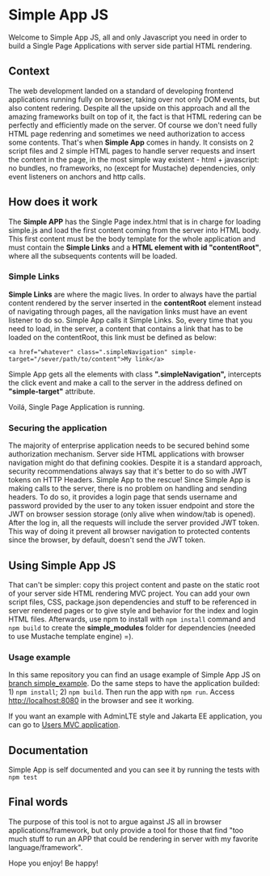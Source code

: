 # Simple App JS

Welcome to Simple App JS, all and only Javascript you need in order to build a Single Page Applications with server side partial HTML rendering.

## Context

The web development landed on a standard of developing frontend applications running fully on browser, taking over not only DOM events, but also content redering. Despite all the upside on this approach and all the amazing frameworks built on top of it, the fact is that HTML redering can be perfectly and efficiently made on the server. Of course we don't need fully HTML page redenring and sometimes we need authorization to access some contents. That's when **Simple App** comes in handy. It consists on 2 script files and 2 simple HTML pages to handle server requests and insert the content in the page, in the most simple way existent - html + javascript: no bundles, no frameworks, no (except for Mustache) dependencies, only event listeners on anchors and http calls.

## How does it work

The **Simple APP** has the Single Page index.html that is in charge for loading simple.js and load the first content coming from the server into HTML body. This first content must be the body template for the whole application and must contain the **Simple Links** and a **HTML element with id "contentRoot"**, where all the subsequents contents will be loaded.

### Simple Links

**Simple Links** are where the magic lives. In order to always have the partial content rendered by the server inserted in the **contentRoot** element instead of navigating through pages, all the navigation links must have an event listener to do so. Simple App calls it Simple Links. So, every time that you need to load, in the server, a content that contains a link that has to be loaded on the contentRoot, this link must be defined as below:

    <a href="whatever" class=".simpleNavigation" simple-target="/sever/path/to/content">My link</a>

Simple App gets all the elements with class **".simpleNavigation",** intercepts the click event and make a call to the server in the address defined on **"simple-target"** attribute.

Voilá, Single Page Application is running.

### Securing the application

The majority of enterprise application needs to be secured behind some authorization mechanism. Server side HTML applications with browser navigation might do that defining cookies. Despite it is a standard approach, security recommendations always say that it's better to do so with JWT tokens on HTTP Headers. Simple App to the rescue!
Since Simple App is making calls to the server, there is no problem on handling and sending headers. To do so, it provides a login page that sends username and password provided by the user to any token issuer endpoint and store the JWT on browser session storage (only alive when window/tab is opened). After the log in, all the requests will include the server provided JWT token. 
This way of doing it prevent all browser navigation to protected contents since the browser, by default, doesn't send the JWT token.

## Using Simple App JS

That can't be simpler: copy this project content and paste on the static root of your server side HTML rendering MVC project. You can add your own script files, CSS, package.json dependencies and stuff to be referenced in server rendered pages or to give style and behavior for the index and login HTML files. Afterwards, use npm to install with `npm install` command and `npm build` to create the **simple_modules** folder for dependencies (needed to use Mustache template engine) =).

### Usage example

In this same repository you can find an usage example of Simple App JS on [branch simple_example]("https://github.com/drigomedeiros/simpleappjs/tree/simple_example"). Do the same steps to have the application builded: 1) `npm install`; 2) `npm build`. Then run the app with `npm run`. Access [http://localhost:8080](http://localhost:8080) in the browser and see it working.

If you want an example with AdminLTE style and Jakarta EE application, you can go to [Users MVC application]("https://github.com/drigomedeiros/users-mvc").  

## Documentation

Simple App is self documented and you can see it by running the tests with `npm test`

## Final words

The purpose of this tool is not to argue against JS all in browser applications/framework, but only provide a tool for those that find "too much stuff to run an APP that could be rendering in server with my favorite language/framework".

Hope you enjoy! Be happy!
